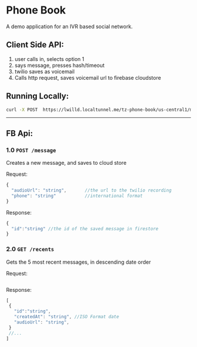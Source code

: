 # Phone Book

A demo application for an IVR based social network.



## Client Side API:

1. user calls in, selects option 1
2. says message, presses hash/timeout
3. twilio saves as voicemail
4. Calls http request, saves voicemail url to firebase cloudstore



## Running Locally:


```bash
curl -X POST  https://lwilld.localtunnel.me/tz-phone-book/us-central1/message
```


----
## FB Api:

### 1.0 `POST /message`

Creates a new message, and saves to cloud store

Request:
```js
{
  "audioUrl": "string",       //the url to the twilio recording
  "phone": "string"           //international format
}
```


Response:
```js
{
  "id":"string" //the id of the saved message in firestore
}
```


### 2.0 `GET /recents`

Gets the 5 most recent messages, in descending date order

Request:
```js
```

Response:

```js
[
 {
   "id":"string",
   "createdAt": "string", //ISO Format date
   "audioUrl": "string", 
 } 
 //...
]
```

